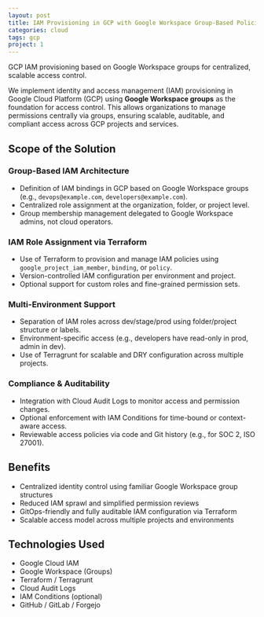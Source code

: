 ```yaml
---
layout: post
title: IAM Provisioning in GCP with Google Workspace Group-Based Policies
categories: cloud
tags: gcp
project: 1
---
```



GCP IAM provisioning based on Google Workspace groups for centralized, scalable access control.

<!--more-->
 
We implement identity and access management (IAM) provisioning in Google Cloud Platform (GCP) using **Google Workspace groups** as the foundation for access control. This allows organizations to manage permissions centrally via groups, ensuring scalable, auditable, and compliant access across GCP projects and services.

## Scope of the Solution

### Group-Based IAM Architecture
- Definition of IAM bindings in GCP based on Google Workspace groups (e.g., `devops@example.com`, `developers@example.com`).  
- Centralized role assignment at the organization, folder, or project level.  
- Group membership management delegated to Google Workspace admins, not cloud operators.

### IAM Role Assignment via Terraform
- Use of Terraform to provision and manage IAM policies using `google_project_iam_member`, `binding`, or `policy`.  
- Version-controlled IAM configuration per environment and project.  
- Optional support for custom roles and fine-grained permission sets.

### Multi-Environment Support
- Separation of IAM roles across dev/stage/prod using folder/project structure or labels.  
- Environment-specific access (e.g., developers have read-only in prod, admin in dev).  
- Use of Terragrunt for scalable and DRY configuration across multiple projects.

### Compliance & Auditability
- Integration with Cloud Audit Logs to monitor access and permission changes.  
- Optional enforcement with IAM Conditions for time-bound or context-aware access.  
- Reviewable access policies via code and Git history (e.g., for SOC 2, ISO 27001).

## Benefits
- Centralized identity control using familiar Google Workspace group structures  
- Reduced IAM sprawl and simplified permission reviews  
- GitOps-friendly and fully auditable IAM configuration via Terraform  
- Scalable access model across multiple projects and environments

## Technologies Used
- Google Cloud IAM  
- Google Workspace (Groups)  
- Terraform / Terragrunt  
- Cloud Audit Logs  
- IAM Conditions (optional)  
- GitHub / GitLab / Forgejo
